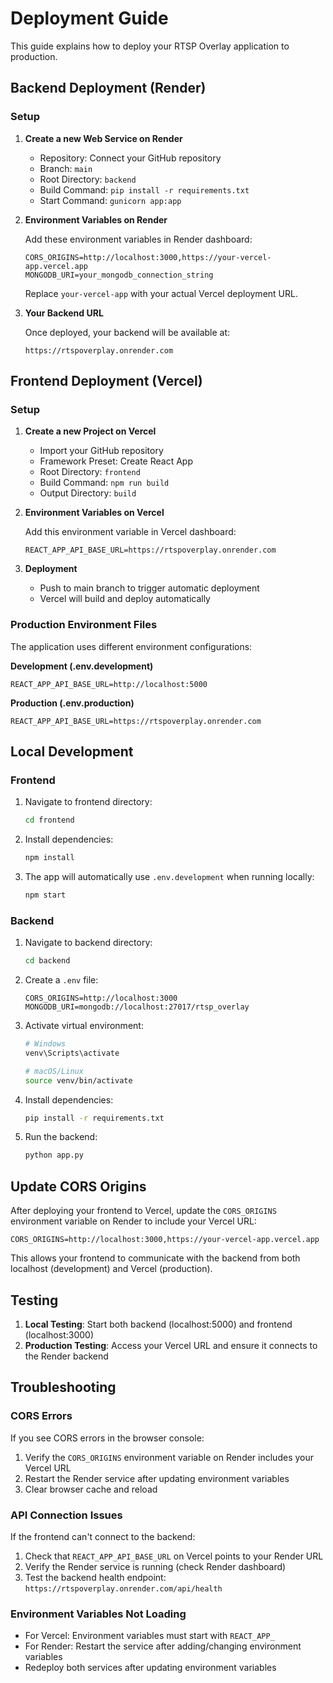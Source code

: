 # Deployment Guide

This guide explains how to deploy your RTSP Overlay application to production.

## Backend Deployment (Render)

### Setup

1. **Create a new Web Service on Render**
   - Repository: Connect your GitHub repository
   - Branch: `main`
   - Root Directory: `backend`
   - Build Command: `pip install -r requirements.txt`
   - Start Command: `gunicorn app:app`

2. **Environment Variables on Render**
   
   Add these environment variables in Render dashboard:
   
   ```
   CORS_ORIGINS=http://localhost:3000,https://your-vercel-app.vercel.app
   MONGODB_URI=your_mongodb_connection_string
   ```
   
   Replace `your-vercel-app` with your actual Vercel deployment URL.

3. **Your Backend URL**
   
   Once deployed, your backend will be available at:
   ```
   https://rtspoverplay.onrender.com
   ```

## Frontend Deployment (Vercel)

### Setup

1. **Create a new Project on Vercel**
   - Import your GitHub repository
   - Framework Preset: Create React App
   - Root Directory: `frontend`
   - Build Command: `npm run build`
   - Output Directory: `build`

2. **Environment Variables on Vercel**
   
   Add this environment variable in Vercel dashboard:
   
   ```
   REACT_APP_API_BASE_URL=https://rtspoverplay.onrender.com
   ```

3. **Deployment**
   
   - Push to main branch to trigger automatic deployment
   - Vercel will build and deploy automatically

### Production Environment Files

The application uses different environment configurations:

**Development (.env.development)**
```
REACT_APP_API_BASE_URL=http://localhost:5000
```

**Production (.env.production)**
```
REACT_APP_API_BASE_URL=https://rtspoverplay.onrender.com
```

## Local Development

### Frontend

1. Navigate to frontend directory:
   ```bash
   cd frontend
   ```

2. Install dependencies:
   ```bash
   npm install
   ```

3. The app will automatically use `.env.development` when running locally:
   ```bash
   npm start
   ```

### Backend

1. Navigate to backend directory:
   ```bash
   cd backend
   ```

2. Create a `.env` file:
   ```
   CORS_ORIGINS=http://localhost:3000
   MONGODB_URI=mongodb://localhost:27017/rtsp_overlay
   ```

3. Activate virtual environment:
   ```bash
   # Windows
   venv\Scripts\activate
   
   # macOS/Linux
   source venv/bin/activate
   ```

4. Install dependencies:
   ```bash
   pip install -r requirements.txt
   ```

5. Run the backend:
   ```bash
   python app.py
   ```

## Update CORS Origins

After deploying your frontend to Vercel, update the `CORS_ORIGINS` environment variable on Render to include your Vercel URL:

```
CORS_ORIGINS=http://localhost:3000,https://your-vercel-app.vercel.app
```

This allows your frontend to communicate with the backend from both localhost (development) and Vercel (production).

## Testing

1. **Local Testing**: Start both backend (localhost:5000) and frontend (localhost:3000)
2. **Production Testing**: Access your Vercel URL and ensure it connects to the Render backend

## Troubleshooting

### CORS Errors

If you see CORS errors in the browser console:
1. Verify the `CORS_ORIGINS` environment variable on Render includes your Vercel URL
2. Restart the Render service after updating environment variables
3. Clear browser cache and reload

### API Connection Issues

If the frontend can't connect to the backend:
1. Check that `REACT_APP_API_BASE_URL` on Vercel points to your Render URL
2. Verify the Render service is running (check Render dashboard)
3. Test the backend health endpoint: `https://rtspoverplay.onrender.com/api/health`

### Environment Variables Not Loading

- For Vercel: Environment variables must start with `REACT_APP_`
- For Render: Restart the service after adding/changing environment variables
- Redeploy both services after updating environment variables

